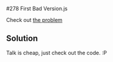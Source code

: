 #278 First Bad Version.js

Check out [the problem](https://leetcode.com/problems/first-bad-version/)

## Solution

Talk is cheap, just check out the code. :P